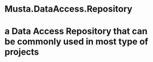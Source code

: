 # Musta.DataAccess.Repository
<h1>a Data Access Repository that can be commonly used in most type of projects</h1>
